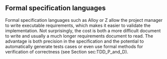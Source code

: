 ## Formal specification languages
Formal specification languages such as Alloy or Z allow the project manager to write executable requirements, which makes it easier to validate the implementation. Not surprisingly, the cost is both a more difficult document to write and usually a much longer requirements document to read. The advantage is both precision in the specification and the potential to automatically generate tests cases or even use formal methods for verification of correctness (see Section sec:TDD_P_and_D).